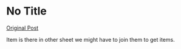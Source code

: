 # No Title

[Original Post](https://discourse.onlinedegree.iitm.ac.in/t/169888/12)

<p>Item is there in other sheet we might have to join them to get items.</p>